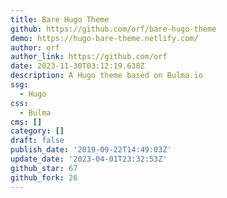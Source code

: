 ```yaml
---
title: Bare Hugo Theme
github: https://github.com/orf/bare-hugo-theme
demo: https://hugo-bare-theme.netlify.com/
author: orf
author_link: https://github.com/orf
date: 2023-11-30T03:12:19.638Z
description: A Hugo theme based on Bulma.io
ssg:
  - Hugo
css:
  - Bulma
cms: []
category: []
draft: false
publish_date: '2019-09-22T14:49:03Z'
update_date: '2023-04-01T23:32:53Z'
github_star: 67
github_fork: 26
---
```

